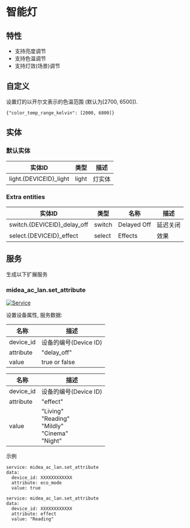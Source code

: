 # 智能灯
## 特性
- 支持亮度调节
- 支持色温调节
- 支持灯效(场景)调节

## 自定义

设置灯的以开尔文表示的色温范围 (默认为[2700, 6500]).

```
{"color_temp_range_kelvin": [2000, 6800]}
```

## 实体
### 默认实体
| 实体ID                   | 类型 | 描述  |
|------------------------|-------|-----|
| light.{DEVICEID}_light | light | 灯实体 |

### Extra entities

| 实体ID                        | 类型     | 名称          | 描述   |
|-----------------------------|--------|-------------|------|
| switch.{DEVICEID}_delay_off | switch | Delayed Off | 延迟关闭 |
| select.{DEVICEID}_effect    | select | Effects     | 效果   |


## 服务
生成以下扩展服务

### midea_ac_lan.set_attribute

[![Service](https://my.home-assistant.io/badges/developer_call_service.svg)](https://my.home-assistant.io/redirect/developer_call_service/?service=midea_ac_lan.set_attribute)

设置设备属性, 服务数据:

| 名称        | 描述               |
|-----------|------------------|
| device_id | 设备的编号(Device ID) |
| attribute | "delay_off"      |
| value     | true or false    |


| 名称        | 描述                                                           |
|-----------|--------------------------------------------------------------|
| device_id | 设备的编号(Device ID)                                             |
| attribute | "effect"                                                     |
| value     | "Living"</br>"Reading"</br>"Mildly"</br>"Cinema"</br>"Night" |

示例
```
service: midea_ac_lan.set_attribute
data:
  device_id: XXXXXXXXXXXX
  attribute: eco_mode
  value: true
```

```
service: midea_ac_lan.set_attribute
data:
  device_id: XXXXXXXXXXXX
  attribute: effect
  value: "Reading"
```
